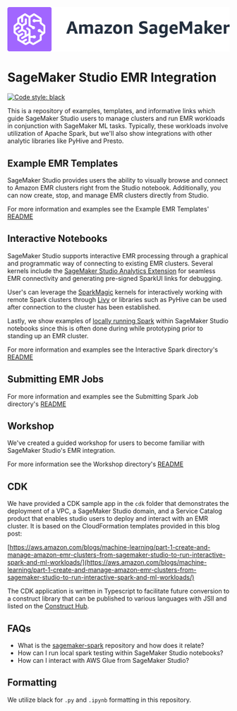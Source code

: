 ![SageMaker](https://github.com/aws/amazon-sagemaker-examples/raw/master/_static/sagemaker-banner.png)

# SageMaker Studio EMR Integration
[![Code style: black](https://img.shields.io/badge/code%20style-black-000000.svg)](https://github.com/psf/black)

This is a repository of examples, templates, and informative links which guide SageMaker Studio users
to manage clusters and run EMR workloads in conjunction with SageMaker ML tasks. Typically, these workloads 
involve utilization of Apache Spark, but we'll also show integrations with other analytic libraries like PyHive and 
Presto.

## Example EMR Templates
SageMaker Studio provides users the ability to visually browse and connect to Amazon EMR clusters right from the Studio 
notebook. Additionally, you can now create, stop, and manage EMR clusters directly from Studio.

For more information and examples see the Example EMR Templates' [README](emr_templates/README.md)

## Interactive Notebooks
SageMaker Studio supports interactive EMR processing through a graphical and programmatic way of connecting to 
existing EMR clusters. Several kernels include the 
[SageMaker Studio Analytics Extension](https://pypi.org/project/sagemaker-studio-analytics-extension/) for seamless EMR 
connectivity and generating pre-signed SparkUI links for debugging. 

User's can leverage the [SparkMagic](https://github.com/jupyter-incubator/sparkmagic) kernels for
interactively working with remote Spark clusters through [Livy](http://livy.incubator.apache.org./) or libraries such 
as PyHive can be used after connection to the cluster has been established.

Lastly, we show examples of [locally running Spark](interactive_notebooks/LocalSpark) within SageMaker Studio 
notebooks since this is often done during while prototyping prior to standing up an EMR cluster.

For more information and examples see the Interactive Spark directory's [README](interactive_notebooks/README.md)


## Submitting EMR Jobs

For more information and examples see the Submitting Spark Job directory's [README](job_submission/README.md)


## Workshop
We've created a guided workshop for users to become familiar with SageMaker Studio's EMR integration.

For more information see the Workshop directory's [README](workshop/README.md)

## CDK

We have provided a CDK sample app in the `cdk` folder that demonstrates the deployment of 
a VPC, a SageMaker Studio domain, and a Service Catalog product that enables studio users 
to deploy and interact with an EMR cluster. It is based on the CloudFormation templates provided 
in this blog post: 

[https://aws.amazon.com/blogs/machine-learning/part-1-create-and-manage-amazon-emr-clusters-from-sagemaker-studio-to-run-interactive-spark-and-ml-workloads/](https://aws.amazon.com/blogs/machine-learning/part-1-create-and-manage-amazon-emr-clusters-from-sagemaker-studio-to-run-interactive-spark-and-ml-workloads/)

The CDK application is written in Typescript to facilitate future conversion to a construct 
library that can be published to various languages with JSII and listed on the [Construct Hub](https://constructs.dev).

## FAQs
* What is the [sagemaker-spark](https://github.com/aws/sagemaker-spark) repository and how does it relate?
* How can I run local spark testing within SageMaker Studio notebooks?
* How can I interact with AWS Glue from SageMaker Studio?

## Formatting
We utilize black for `.py` and `.ipynb` formatting in this repository. 
